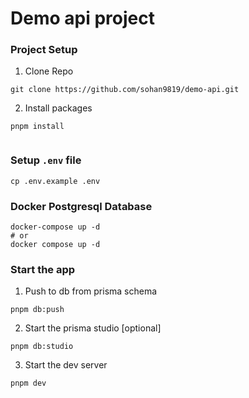 # Demo api project

### Project Setup

1. Clone Repo

```
git clone https://github.com/sohan9819/demo-api.git

```

2. Install packages

```
pnpm install


```

### Setup `.env` file

```
cp .env.example .env
```

### Docker Postgresql Database

```
docker-compose up -d
# or
docker compose up -d
```

### Start the app

1. Push to db from prisma schema

```
pnpm db:push
```

2. Start the prisma studio [optional]

```
pnpm db:studio
```

3. Start the dev server

```
pnpm dev
```
